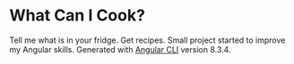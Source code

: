 # What Can I Cook?
Tell me what is in your fridge. Get recipes. Small project started to improve my Angular skills. Generated with [Angular CLI](https://github.com/angular/angular-cli) version 8.3.4.
